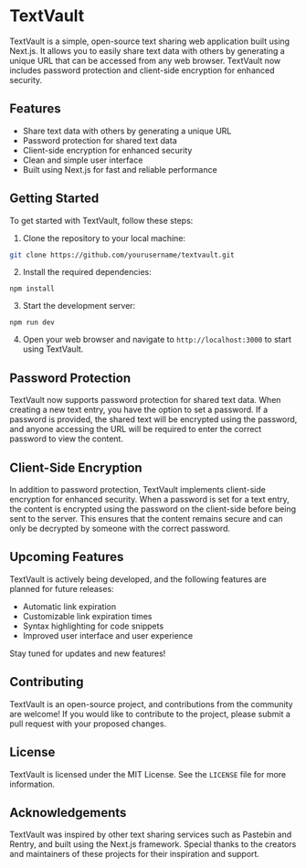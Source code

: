 # TextVault

TextVault is a simple, open-source text sharing web application built using Next.js. It allows you to easily share text data with others by generating a unique URL that can be accessed from any web browser. TextVault now includes password protection and client-side encryption for enhanced security.

## Features

* Share text data with others by generating a unique URL
* Password protection for shared text data
* Client-side encryption for enhanced security
* Clean and simple user interface
* Built using Next.js for fast and reliable performance

## Getting Started

To get started with TextVault, follow these steps:

1. Clone the repository to your local machine:
```bash
git clone https://github.com/yourusername/textvault.git
```
2. Install the required dependencies:
```
npm install
```
3. Start the development server:
```
npm run dev
```
4. Open your web browser and navigate to `http://localhost:3000` to start using TextVault.

## Password Protection

TextVault now supports password protection for shared text data. When creating a new text entry, you have the option to set a password. If a password is provided, the shared text will be encrypted using the password, and anyone accessing the URL will be required to enter the correct password to view the content.

## Client-Side Encryption

In addition to password protection, TextVault implements client-side encryption for enhanced security. When a password is set for a text entry, the content is encrypted using the password on the client-side before being sent to the server. This ensures that the content remains secure and can only be decrypted by someone with the correct password.

## Upcoming Features

TextVault is actively being developed, and the following features are planned for future releases:

* Automatic link expiration
* Customizable link expiration times
* Syntax highlighting for code snippets
* Improved user interface and user experience

Stay tuned for updates and new features!

## Contributing

TextVault is an open-source project, and contributions from the community are welcome! If you would like to contribute to the project, please submit a pull request with your proposed changes.

## License

TextVault is licensed under the MIT License. See the `LICENSE` file for more information.

## Acknowledgements

TextVault was inspired by other text sharing services such as Pastebin and Rentry, and built using the Next.js framework. Special thanks to the creators and maintainers of these projects for their inspiration and support.